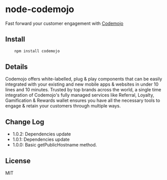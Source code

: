 # node-codemojo

Fast forward your customer engagement with [Codemojo](https://codemojo.io/)

## Install

```bash
    npm install codemojo
```

## Details

Codemojo offers white-labelled, plug & play components that can be easily integrated with your existing and new mobile apps & websites in under 10 lines and 10 minutes. Trusted by top brands across the world, a single time integration of Codemojo's fully managed services like Referral, Loyalty, Gamification & Rewards wallet ensures you have all the necessary tools to engage & retain your customers through multiple ways.

## Change Log
- 1.0.2: Dependencies update
- 1.0.1: Dependencies update
- 1.0.0: Basic getPublicHostname method.

## License

MIT

